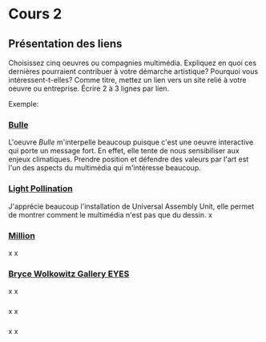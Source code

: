 # Cours 2
## Présentation des liens
Choisissez cinq oeuvres ou compagnies multimédia. Expliquez en quoi ces dernières pourraient contribuer à votre démarche artistique? Pourquoi vous intéressent-t-elles? Comme titre, mettez un lien vers un site relié à votre oeuvre ou entreprise. Écrire 2 à 3 lignes par lien.

Exemple: 
### [Bulle](https://www.onf.ca/interactif/bulle/) 
L'oeuvre *Bulle* m'interpelle beaucoup puisque c'est une oeuvre interactive qui porte un message fort. En effet, elle tente de nous sensibiliser aux enjeux climatiques. Prendre position et défendre des valeurs par l'art est l'un des aspects du multimédia qui m'intéresse beaucoup. 

### [Light Pollination](https://www.dezeen.com/2016/09/12/video-interview-universal-assembly-unit-interactive-installation-light-pollination-iguzzini-movie/)  
J'apprécie beaucoup l'installation de Universal Assembly Unit, elle permet de montrer comment le multimédia n'est pas que du dessin. 
x
### [Million](https://www.instagram.com/p/ChnKjwuAvss/)
x
x
### [Bryce Wolkowitz Gallery EYES](https://architizer.com/projects/bryce-wolkowitz-gallery-1/) 
x
x
### []()
x
x
### []() 
x
x
